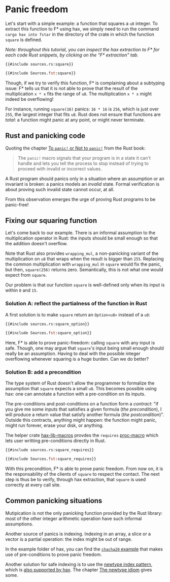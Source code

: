 # Panic freedom

Let's start with a simple example: a function that squares a `u8`
integer. To extract this function to F* using hax, we simply need to
run the command `cargo hax into fstar` in the directory of the crate
in which the function `square` is defined.

*Note: throughout this tutorial, you can inspect the hax extraction to
F\* for each code Rust snippets, by clicking on the "F\* extraction"
tab.*

```rust,noplaypen
{{#include sources.rs:square}}
```
```ocaml
{{#include Sources.fst:square}}
```

Though, if we try to verify this function, F* is complaining about a
subtyping issue: F* tells us that it is not able to prove that the
result of the multiplication `x * x` fits the range of `u8`. The
multiplication `x * x` might indeed be overflowing!

For instance, running `square(16)` panics: `16 * 16` is `256`, which
is just over `255`, the largest integer that fits `u8`. Rust does not
ensure that functions are *total*: a function might panic at any
point, or might never terminate.

## Rust and panicking code
Quoting the chapter [To `panic!` or Not to
`panic!`](https://doc.rust-lang.org/book/ch09-03-to-panic-or-not-to-panic.html)
from the Rust book:

> The `panic!` macro signals that your program is in a state it can't
> handle and lets you tell the process to stop instead of trying to
> proceed with invalid or incorrect values.

A Rust program should panics only in a situation where an assumption
or an invariant is broken: a panics models an *invalid* state. Formal
verification is about proving such invalid state cannot occur, at all.

From this observation emerges the urge of proving Rust programs to be
panic-free!

## Fixing our squaring function
Let's come back to our example. There is an informal assumption to the
multiplication operator in Rust: the inputs should be small enough so
that the addition doesn't overflow.

Note that Rust also provides `wrapping_mul`, a non-panicking variant
of the multiplication on `u8` that wraps when the result is bigger
than `255`. Replacing the common multiplication with `wrapping_mul` in
`square` would fix the panic, but then, `square(256)` returns zero.
Semantically, this is not what one would expect from `square`.

Our problem is that our function `square` is well-defined only when
its input is within `0` and `15`.

### Solution A: reflect the partialness of the function in Rust
A first solution is to make `square` return an `Option<u8>` instead of a `u8`:
```rust,noplaypen
{{#include sources.rs:square_option}}
```
```ocaml
{{#include Sources.fst:square_option}}
```

Here, F* is able to prove panic-freedom: calling `square` with any
input is safe. Though, one may argue that `square`'s input being small
enough should really be an assumption. Having to deal with the
possible integer overflowing whenever squaring is a huge burden. Can
we do better?

### Solution B: add a precondition
The type system of Rust doesn't allow the programmer to formalize the
assumption that `square` expects a small `u8`. This becomes
possible using hax: one can annotate a function with a pre-condition
on its inputs.

The pre-conditions and post-conditions on a function form a
*contract*: "if you give me some inputs that satisfies a given formula
(*the precondition*), I will produce a return value that satisfy
another formula (*the postcondition*)". Outside this contracts,
anything might happen: the function might panic, might run forever,
erase your disk, or anything.

The helper crate
[hax-lib-macros](https://github.com/hacspec/hax/tree/main/hax-lib-macros)
provdes the `requires`
[proc-macro](https://doc.rust-lang.org/reference/procedural-macros.html)
which lets user writting pre-conditions directly in Rust.

```rust,noplaypen
{{#include sources.rs:square_requires}}
```
```ocaml
{{#include Sources.fst:square_requires}}
```

With this precondition, F* is able to prove panic freedom. From now
on, it is the responsability of the clients of `square` to respect the
contact. The next step is thus be to verify, through hax extraction,
that `square` is used correctly at every call site.

## Common panicking situations
Mutipication is not the only panicking function provided by the Rust
library: most of the other integer arithmetic operation have such
informal assumptions.

Another source of panics is indexing. Indexing in an array, a slice or
a vector is a partial operation: the index might be out of range.

In the example folder of hax, you can find the [`chacha20`
example](https://github.com/hacspec/hax/blob/main/examples/chacha20/src/lib.rs)
that makes use of pre-conditions to prove panic freedom.

Another solution for safe indexing is to use the [newtype index
pattern](https://matklad.github.io/2018/06/04/newtype-index-pattern.html),
which is [also supported by
hax](https://github.com/hacspec/hax/blob/d668de4d17e5ddee3a613068dc30b71353a9db4f/tests/attributes/src/lib.rs#L98-L126). The chapter [The newtype idiom](newtype.md) gives some.

